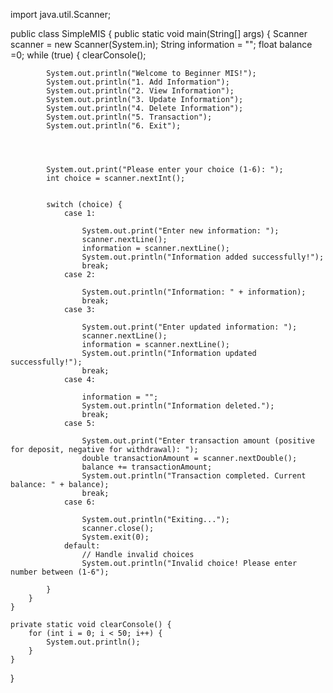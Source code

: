 import java.util.Scanner;

public class SimpleMIS {
    public static void main(String[] args) {
        Scanner scanner = new Scanner(System.in);
        String information = "";
        float balance =0;
        while (true) {
            clearConsole();


            System.out.println("Welcome to Beginner MIS!");
            System.out.println("1. Add Information");
            System.out.println("2. View Information");
            System.out.println("3. Update Information");
            System.out.println("4. Delete Information");
            System.out.println("5. Transaction");
            System.out.println("6. Exit");




            System.out.print("Please enter your choice (1-6): ");
            int choice = scanner.nextInt();


            switch (choice) {
                case 1:

                    System.out.print("Enter new information: ");
                    scanner.nextLine();
                    information = scanner.nextLine();
                    System.out.println("Information added successfully!");
                    break;
                case 2:

                    System.out.println("Information: " + information);
                    break;
                case 3:

                    System.out.print("Enter updated information: ");
                    scanner.nextLine();
                    information = scanner.nextLine();
                    System.out.println("Information updated successfully!");
                    break;
                case 4:

                    information = "";
                    System.out.println("Information deleted.");
                    break;
                case 5:

                    System.out.print("Enter transaction amount (positive for deposit, negative for withdrawal): ");
                    double transactionAmount = scanner.nextDouble();
                    balance += transactionAmount;
                    System.out.println("Transaction completed. Current balance: " + balance);
                    break;
                case 6:

                    System.out.println("Exiting...");
                    scanner.close();
                    System.exit(0);
                default:
                    // Handle invalid choices
                    System.out.println("Invalid choice! Please enter number between (1-6");

            }
        }
    }

    private static void clearConsole() {
        for (int i = 0; i < 50; i++) {
            System.out.println();
        }
    }
}
